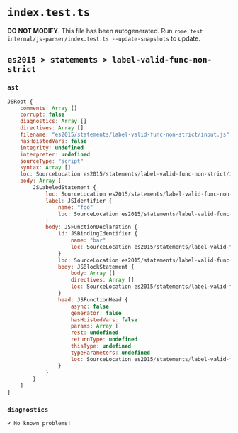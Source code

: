 # `index.test.ts`

**DO NOT MODIFY**. This file has been autogenerated. Run `rome test internal/js-parser/index.test.ts --update-snapshots` to update.

## `es2015 > statements > label-valid-func-non-strict`

### `ast`

```javascript
JSRoot {
	comments: Array []
	corrupt: false
	diagnostics: Array []
	directives: Array []
	filename: "es2015/statements/label-valid-func-non-strict/input.js"
	hasHoistedVars: false
	integrity: undefined
	interpreter: undefined
	sourceType: "script"
	syntax: Array []
	loc: SourceLocation es2015/statements/label-valid-func-non-strict/input.js 1:0-2:0
	body: Array [
		JSLabeledStatement {
			loc: SourceLocation es2015/statements/label-valid-func-non-strict/input.js 1:0-1:22
			label: JSIdentifier {
				name: "foo"
				loc: SourceLocation es2015/statements/label-valid-func-non-strict/input.js 1:0-1:3 (foo)
			}
			body: JSFunctionDeclaration {
				id: JSBindingIdentifier {
					name: "bar"
					loc: SourceLocation es2015/statements/label-valid-func-non-strict/input.js 1:14-1:17 (bar)
				}
				loc: SourceLocation es2015/statements/label-valid-func-non-strict/input.js 1:5-1:22
				body: JSBlockStatement {
					body: Array []
					directives: Array []
					loc: SourceLocation es2015/statements/label-valid-func-non-strict/input.js 1:20-1:22
				}
				head: JSFunctionHead {
					async: false
					generator: false
					hasHoistedVars: false
					params: Array []
					rest: undefined
					returnType: undefined
					thisType: undefined
					typeParameters: undefined
					loc: SourceLocation es2015/statements/label-valid-func-non-strict/input.js 1:17-1:19
				}
			}
		}
	]
}
```

### `diagnostics`

```
✔ No known problems!

```

